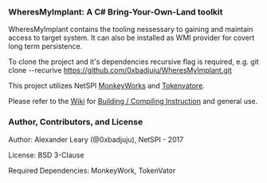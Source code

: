 ### WheresMyImplant: A C# Bring-Your-Own-Land toolkit

WheresMyImplant contains the tooling nessessary to gaining and maintain access to target system. It can also be installed as WMI provider for covert long term persistence.

To clone the project and it's dependencies recursive flag is required, e.g. git clone --recurive https://github.com/0xbadjuju/WheresMyImplant.git

This project utilizes NetSPI [MonkeyWorks](https://github.com/NetSPI/MonkeyWorks) and [Tokenvatore](https://github.com/0xbadjuju/Tokenvator).

Please refer to the [Wiki](https://github.com/0xbadjuju/WheresMyImplant/wiki) for [Building / Compiling Instruction](https://github.com/0xbadjuju/WheresMyImplant/wiki/Building-WheresMyImplant) and general use.

### Author, Contributors, and License

Author: Alexander Leary (@0xbadjuju), NetSPI - 2017

License: BSD 3-Clause

Required Dependencies: MonkeyWork, TokenVator
